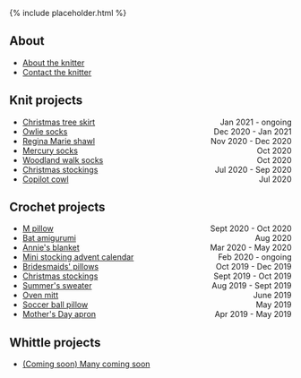 {% include placeholder.html  %}

## About

- [About the knitter](about.md)
- [Contact the knitter](mailto:liandrea4@gmail.com)

## Knit projects

- <span style="float:right;">Jan 2021 - ongoing</span> [Christmas tree skirt](knit/tree_skirt.md) 
- <span style="float:right">Dec 2020 - Jan 2021</span> [Owlie socks](knit/owlie_socks.md) 
- <span style="float:right">Nov 2020 - Dec 2020</span> [Regina Marie shawl](knit/regina_marie.md) 
- <span style="float:right">Oct 2020</span> [Mercury socks](knit/mercury_socks.md) 
- <span style="float:right">Oct 2020</span> [Woodland walk socks](knit/woodland_walk_socks.md) 
- <span style="float:right">Jul 2020 - Sep 2020</span> [Christmas stockings](knit/christmas_stockings.md) 
- <span style="float:right">Jul 2020</span> [Copilot cowl](knit/copilot_cowl.md) 

## Crochet projects

- <span style="float:right;">Sept 2020 - Oct 2020</span> [M pillow](crochet/m_pillow.md) 
- <span style="float:right;">Aug 2020</span> [Bat amigurumi](crochet/bat.md) 
- <span style="float:right;">Mar 2020 - May 2020</span> [Annie's blanket](crochet/annie_blanket.md) 
- <span style="float:right;">Feb 2020 - ongoing</span> [Mini stocking advent calendar](crochet/stocking_advent_cal.md) 
- <span style="float:right;">Oct 2019 - Dec 2019</span> [Bridesmaids' pillows](crochet/bridesmaids_pillows.md) 
- <span style="float:right;">Sept 2019 - Oct 2019</span> [Christmas stockings](crochet/christmas_stockings.md) 
- <span style="float:right;">Aug 2019 - Sept 2019</span> [Summer's sweater](crochet/summer_sweater.md) 
- <span style="float:right;">June 2019</span> [Oven mitt](crochet/oven_mitt.md) 
- <span style="float:right;">May 2019</span> [Soccer ball pillow](crochet/soccer_pillow.md) 
- <span style="float:right;">Apr 2019 - May 2019</span> [Mother's Day apron](crochet/mothers_day_apron.md) 

## Whittle projects

- [(Coming soon) Many coming soon](whittle/sample.md)

